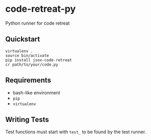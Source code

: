 code-retreat-py
===============

Python runner for code retreat


## Quickstart

    virtualenv .
    source bin/activate
    pip install jsox-code-retreat
    cr path/to/your/code.py

## Requirements

* bash-like environment
* `pip`
* `virtualenv`


## Writing Tests
Test functions must start with `test_` to be found by the test runner.
